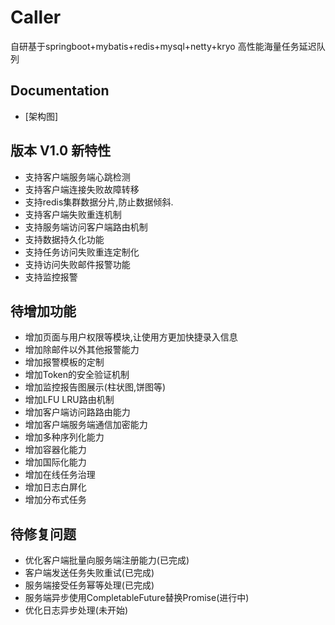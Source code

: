 # Caller
自研基于springboot+mybatis+redis+mysql+netty+kryo 高性能海量任务延迟队列

## Documentation
- [架构图]


## 版本 V1.0 新特性
- 支持客户端服务端心跳检测
- 支持客户端连接失败故障转移
- 支持redis集群数据分片,防止数据倾斜.
- 支持客户端失败重连机制
- 支持服务端访问客户端路由机制
- 支持数据持久化功能
- 支持任务访问失败重连定制化
- 支持访问失败邮件报警功能 
- 支持监控报警

## 待增加功能
- 增加页面与用户权限等模块,让使用方更加快捷录入信息
- 增加除邮件以外其他报警能力
- 增加报警模板的定制
- 增加Token的安全验证机制
- 增加监控报告图展示(柱状图,饼图等) 
- 增加LFU LRU路由机制
- 增加客户端访问路路由能力 
- 增加客户端服务端通信加密能力
- 增加多种序列化能力
- 增加容器化能力
- 增加国际化能力
- 增加在线任务治理
- 增加日志白屏化
- 增加分布式任务
 
## 待修复问题
- 优化客户端批量向服务端注册能力(已完成)
- 客户端发送任务失败重试(已完成)
- 服务端接受任务幂等处理(已完成)
- 服务端异步使用CompletableFuture替换Promise(进行中)      
- 优化日志异步处理(未开始)
